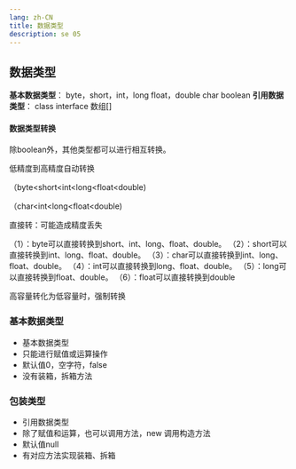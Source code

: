 ```yaml
---
lang: zh-CN
title: 数据类型
description: se 05
---
```



## 数据类型

**基本数据类型**：
byte，short，int，long
float，double
char
boolean
**引用数据类型**：
class
interface
数组[]

#### 数据类型转换
除boolean外，其他类型都可以进行相互转换。

低精度到高精度自动转换

（byte<short<int<long<float<double)

（char<int<long<float<double)

直接转：可能造成精度丢失

（1）：byte可以直接转换到short、int、long、float、double。
（2）：short可以直接转换到int、long、float、double。
（3）：char可以直接转换到int、long、float、double。
（4）：int可以直接转换到long、float、double。
（5）：long可以直接转换到float、double。
（6）：float可以直接转换到double

高容量转化为低容量时，强制转换



### 基本数据类型

- 基本数据类型
- 只能进行赋值或运算操作
- 默认值0，空字符，false
- 没有装箱，拆箱方法

### 包装类型

- 引用数据类型
- 除了赋值和运算，也可以调用方法，new 调用构造方法
- 默认值null
- 有对应方法实现装箱、拆箱